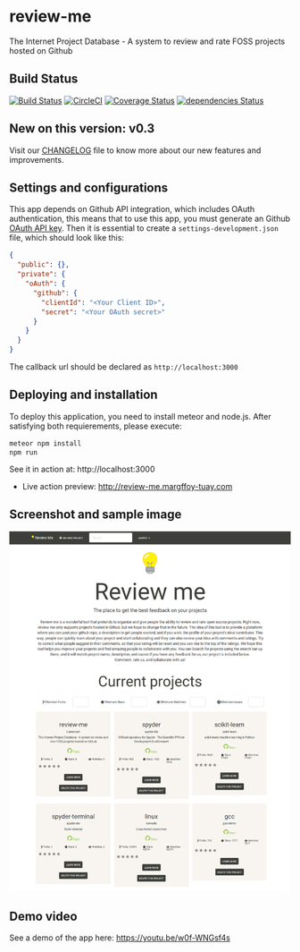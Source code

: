 # review-me
The Internet Project Database - A system to review and rate FOSS projects hosted on Github

## Build Status
[![Build Status](https://travis-ci.org/Llamatech/review-me.svg?branch=master)](https://travis-ci.org/Llamatech/review-me)
[![CircleCI](https://circleci.com/gh/Llamatech/review-me.svg?style=svg)](https://circleci.com/gh/Llamatech/review-me)
[![Coverage Status](https://coveralls.io/repos/github/Llamatech/review-me/badge.svg?branch=master)](https://coveralls.io/github/Llamatech/review-me?branch=master)
[![dependencies Status](https://david-dm.org/Llamatech/review-me/status.svg)](https://david-dm.org/Llamatech/review-me)

## New on this version: v0.3
Visit our [CHANGELOG](CHANGELOG.md) file to know more about our new features and improvements.


## Settings and configurations
This app depends on Github API integration, which includes OAuth authentication, this means that to use this app, you must
generate an Github [OAuth API key](https://developer.github.com/v3/oauth). Then it is essential to create a ``settings-development.json``
file, which should look like this:
```json
{
  "public": {},
  "private": {
    "oAuth": {
      "github": {
        "clientId": "<Your Client ID>",
        "secret": "<Your OAuth secret>"
      }
    }
  }
}
```
The callback url should be declared as ``http://localhost:3000``


## Deploying and installation
To deploy this application, you need to install meteor and node.js. After satisfying both requierements, please execute:
```
meteor npm install
npm run
```
See it in action at: http://localhost:3000

* Live action preview: http://review-me.margffoy-tuay.com

## Screenshot and sample image
![alt tag](/img/sample.png)

## Demo video
See a demo of the app here: https://youtu.be/w0f-WNGsf4s


